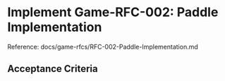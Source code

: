 # Implement Game-RFC-002: Paddle Implementation

Reference: docs/game-rfcs/RFC-002-Paddle-Implementation.md

## Acceptance Criteria
